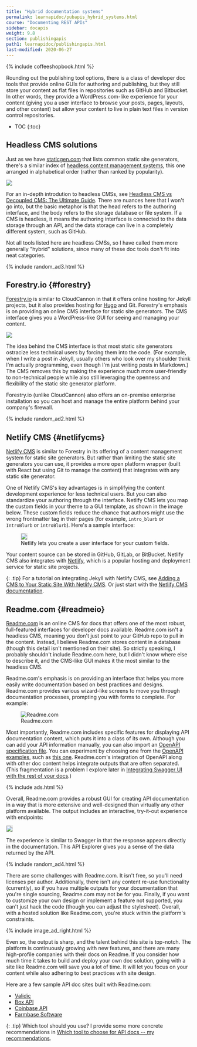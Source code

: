 ```yaml
---
title: "Hybrid documentation systems"
permalink: learnapidoc/pubapis_hybrid_systems.html
course: "Documenting REST APIs"
sidebar: docapis
weight: 9.8
section: publishingapis
path1: learnapidoc/publishingapis.html
last-modified: 2020-06-27
---
```


{% include coffeeshopbook.html %}

Rounding out the publishing tool options, there is a class of developer doc tools that provide online GUIs for authoring and publishing, but they still store your content as flat files in repositories such as GitHub and Bitbucket. In other words, they provide a WordPress.com-like experience for your content (giving you a user interface to browse your posts, pages, layouts, and other content) but allow your content to live in plain text files in version control repositories.

* TOC
{:toc}

## Headless CMS solutions

Just as we have [staticgen.com](https://www.staticgen.com/) that lists common static site generators, there's a similar index of [headless content management systems](https://headlesscms.org/), this one arranged in alphabetical order (rather than ranked by popularity).

<a class="noCrossRef" href="https://headlesscms.org/"><img src="{{site.api_media}}/headlesscms.png"/></a>

For an in-depth introdution to headless CMSs, see [Headless CMS vs Decoupled CMS: The Ultimate Guide](https://www.coredna.com/blogs/headless-vs-decoupled-cms). There are nuances here that I won't go into, but the basic metaphor is that the head refers to the authoring interface, and the body refers to the storage database or file system. If a CMS is headless, it means the authoring interface is connected to the data storage through an API, and the data storage can live in a completely different system, such as GitHub.

Not all tools listed here are headless CMSs, so I have called them more generally "hybrid" solutions, since many of these doc tools don't fit into neat categories.

{% include random_ad3.html %}

## Forestry.io {#forestry}

[Forestry.io](https://forestry.io/) is similar to CloudCannon in that it offers online hosting for Jekyll projects, but it also provides hosting for [Hugo](https://gohugo.io/) and Git. Forestry's emphasis is on providing an online CMS interface for static site generators. The CMS interface gives you a WordPress-like GUI for seeing and managing your content.

<a href="https://forestry.io/" class="noExtIcon"><img src="{{site.api_media}}/forestryio.png" /></a>

The idea behind the CMS interface is that most static site generators ostracize less technical users by forcing them into the code. (For example, when I write a post in Jekyll, usually others who look over my shoulder think I'm actually programming, even though I'm just writing posts in Markdown.) The CMS removes this by making the experience much more user-friendly to non-technical people while also still leveraging the openness and flexibility of the static site generator platform.

Forestry.io (unlike CloudCannon) also offers an on-premise enterprise installation so you can host and manage the entire platform behind your company's firewall.

{% include random_ad2.html %}

## Netlify CMS {#netlifycms}

[Netlify CMS](https://www.netlifycms.org/) is similar to Forestry in its offering of a content management system for static site generators. But rather than limiting the static site generators you can use, it provides a more open platform wrapper (built with React but using Git to manage the content) that integrates with any static site generator.

One of Netlify CMS's key advantages is in simplifying the content development experience for less technical users. But you can also standardize your authoring through the interface. Netlify CMS lets you map the custom fields in your theme to a GUI template, as shown in the image below. These custom fields reduce the chance that authors might use the wrong frontmatter tag in their pages (for example, `intro_blurb` or `IntroBlurb` or `introBlurb`). Here's a sample interface:

<figure><a href="https://www.netlifycms.org/" class="noExtIcon"><img src="{{site.api_media}}/netlifycms.png" style="border: 1px solid #dedede;"/></a><figcaption>Netlify lets you create a user interface for your custom fields.</figcaption></figure>

Your content source can be stored in GitHub, GitLab, or BitBucket. Netlify CMS also integrates with [Netlify](pubapis_hosting_and_deployment.html#netlify), which is a popular hosting and deployment service for static site projects.

{: .tip}
For a tutorial on integrating Jekyll with Netlify CMS, see [Adding a CMS to Your Static Site With Netlify CMS](https://dzone.com/articles/adding-a-cms-to-your-static-site-with-netlify-cms). Or just start with the [Netlify CMS documentation](https://www.netlifycms.org/docs/).

## Readme.com {#readmeio}

[Readme.com](http://readme.com) is an online CMS for docs that offers one of the most robust, full-featured interfaces for developer docs available. Readme.com isn't a headless CMS, meaning you don't just point to your GitHub repo to pull in the content. Instead, I believe Readme.com stores content in a database (though this detail isn't mentioned on their site). So  strictly speaking, I probably shouldn't include Readme.com here, but I didn't know where else to describe it, and the CMS-like GUI makes it the most similar to the headless CMS.

Readme.com's emphasis is on providing an interface that helps you more easily write documentation based on best practices and designs. Readme.com provides various wizard-like screens to move you through documentation processes, prompting you with forms to complete. For example:

<figure><img class="docimage medium border" src="{{site.api_media}}/readmeio_manual_api.png" alt="Readme.com" /><figcaption>Readme.com</figcaption></figure>

Most importantly, Readme.com includes specific features for displaying API documentation content, which puts it into a class of its own. Although you can add your API information manually, you can also import an [OpenAPI specification file](pubapis_openapi_intro.html). You can experiment by choosing one from the [OpenAPI examples](https://github.com/OAI/OpenAPI-Specification/tree/master/examples/v2.0/yaml), such as [this one](https://raw.githubusercontent.com/OAI/OpenAPI-Specification/master/examples/v2.0/json/petstore-expanded.json). Readme.com's integration of OpenAPI along with other doc content helps integrate outputs that are often separated. (This fragmentation is a problem I explore later in [Integrating Swagger UI with the rest of your docs](pubapis_combine_swagger_and_guide.html).)

{% include ads.html %}

Overall, Readme.com provides a robust GUI for creating API documentation in a way that is more extensive and well-designed than virtually any other platform available. The output includes an interactive, try-it-out experience with endpoints:

<img class="medium" src="{{site.api_media}}/readmeiotryitout.png" style="border: 1px solid #dedede;" />

The experience is similar to Swagger in that the response appears directly in the documentation. This API Explorer gives you a sense of the data returned by the API.

{% include random_ad4.html %}

There are some challenges with Readme.com. It isn't free, so you'll need licenses per author. Additionally, there isn't any content re-use functionality (currently), so if you have multiple outputs for your documentation that you're single sourcing, Readme.com may not be for you. Finally, if you want to customize your own design or implement a feature not supported, you can't just hack the code (though you can adjust the stylesheet). Overall, with a hosted solution like Readme.com, you're stuck within the platform's constraints.

{% include image_ad_right.html %}

Even so, the output is sharp, and the talent behind this site is top-notch. The platform is continuously growing with new features, and there are many high-profile companies with their docs on Readme. If you consider how much time it takes to build and deploy your own doc solution, going with a site like Readme.com will save you a lot of time. It will let you focus on your content while also adhering to best practices with site design.

Here are a few sample API doc sites built with Readme.com:

* [Validic](https://docs.validic.com/docs/getting-started)
* [Box API](https://developer.box.com/)
* [Coinbase API](https://developers.coinbase.com/api/v2#introduction)
* [Farmbase Software](https://farmbot-software.readme.com/docs)

{: .tip}
Which tool should you use? I provide some more concrete recommendations in [Which tool to choose for API docs -- my recommendations](pubapis_which_tool_to_choose.html).
